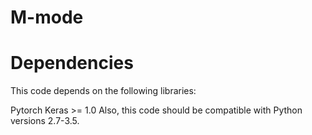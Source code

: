# M-mode

# Dependencies
This code depends on the following libraries:

Pytorch 
Keras >= 1.0
Also, this code should be compatible with Python versions 2.7-3.5.
